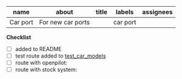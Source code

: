 | name  | about | title | labels | assignees |
| -- | -- | -- | -- | -- |
| Car port  | For new car ports  |  | car port |  |

**Checklist**

- [ ] added to README
- [ ] test route added to [test_car_models](../blob/master/selfdrive/test/test_car_models.py)
- [ ] route with openpilot:
- [ ] route with stock system:
